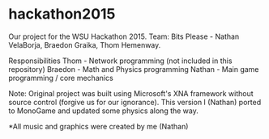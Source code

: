 # hackathon2015
Our project for the WSU Hackathon 2015. 
Team: Bits Please -
Nathan VelaBorja, Braedon Graika, Thom Hemenway.

Responsibilities
Thom - Network programming (not included in this repository)
Braedon - Math and Physics programming
Nathan - Main game programming / core mechanics

Note: Original project was built using Microsoft's XNA framework without source control (forgive us for our ignorance).
  This version I (Nathan) ported to MonoGame and updated some physics along the way.
  
 *All music and graphics were created by me (Nathan)
